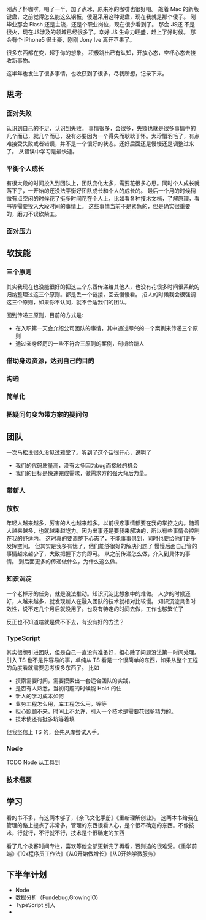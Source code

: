 刚点了杯咖啡，喝了一半，加了点冰，原来冰的咖啡也很好喝。
敲着 Mac 的新版键盘，之前觉得怎么能这么钢板，傻逼采用这种键盘，现在我就是那个傻子。
刚毕业那会 Flash 还是主流，还是个职业岗位，现在很少看到了。
那会 JS还 不是很火，现在JS涉及的领域已经很多了。幸好 JS 生命力旺盛，赶上了好时候。
那会有个 iPhone5 很土豪，刚刚 Jony Ive 离开苹果了。

很多东西都在变，超乎你的想象。
积极跳出已有认知，开放心态，空杯心态去接收新事物。

这半年也发生了很多事情，也收获到了很多。尽我所想，记录下来。

## 思考

### 面对失败

认识到自己的不足，认识到失败。
事情很多，会很多，失败也就是很多事情中的几个而已，就几个而已，没有必要因为一个得失而耿耿于怀。太珍惜羽毛了，有点难接受失败或者错误，并不是一个很好的状态。还好后面还是慢慢还是调整过来了。
从错误中学习是最快速。

### 平衡个人成长

有很大段的时间投入到团队上，团队变化太多，需要花很多心思。同时个人成长就落下了，一开始的还没法平衡好团队成长和个人的成长的。
最后一个月的时候稍微有点空闲的时候花了挺多时间花在个人上，比如看各种技术文档，了解原理，看书等需要投入大段时间的事情上。
这些事情当前不是紧急的，但是确实很重要的，磨刀不误砍柴工。

### 面对压力

## 软技能

### 三个原则

其实我现在也没能很好的把这三个东西传递给其他人，也没有花很多时间很系统的归纳整理过这三个原则。都是丢一个链接，回去慢慢看。
招人的时候我会很强调这三个原则，如果你不认同，就不合适我们的团队。

回到传递三原则，目前的方式是:
- 在入职第一天会介绍公司团队的事情，其中通过即兴的一个案例来传递三个原则
- 通过亲身经历的一些不符合三原则的案例，剖析给新人

### 借助身边资源，达到自己的目的

### 沟通

### 简单化

### 把疑问句变为带方案的疑问句

## 团队

一次马松说很久没见过雅堂了。听到了这个话很开心，说明了
- 我们的代码质量高，没有太多因为bug而接触的机会
- 我们的目标是快速完成需求，做需求方的强大背后力量。

### 带新人




### 放权

年轻人越来越多，厉害的人也越来越多。以前很疼事情都要在我的掌控之内。随着人越来越多，也就越来越吃力。因为出事还是要我来解决的，所以有些事情会控制在我的舒适内。
这时真的要调整下心态了，不能事事俱到，同时也要给他们更多发挥空间。
但其实是我多有忧了，他们能够很好的解决问题了
慢慢后面自己管的事情越来越少了，大致把握下方向即可。
从之前传递怎么做，介入到具体的事情。 到后面更多的传递做什么，为什么这么做。

### 知识沉淀

一个老掉牙的任务，就是没法推动。知识沉淀比想象中的难做。
人少的时候还好，人越来越多，就发现新人在融入团队的技术就相对比较慢。
知识沉淀具备时效性，说不定几个月后就没用了。也没有特定的时间去做，工作也够繁忙了

反正也不知道啥就是做不下去，有没有好的方法？

### TypeScript

其实很想引进团队，但是自己一直没有准备好，担心除了问题没法第一时间处理。
引入 TS 也不是件容易的事，单纯从 TS 看是一个很简单的东西，如果从整个工程的角度看就需要思考很多东西了。 比如
- 摸索需要时间，需要摸索出一套适合团队的实践，
- 是否有人熟悉，当初问题的时候能 Hold 的住
- 新人的学习成本如何
- 业务工程怎么用，库工程怎么用，等等
- 担心照顾不来，时间上不允许，引入一个技术是需要花很多精力的。
- 技术债还有挺多坑等着填

但我坚信上 TS 的，会先从库尝试入手。

### Node

TODO
Node 从工具到

### 技术瓶颈



## 学习

看的书不多，有这两本够了，《奈飞文化手册》《重新理解创业》。
这两本书给我在管理的路上提点了非常多。管理的东西很看人心，是个很不确定的东西。不像技术，行就行，不行就不行，技术是个很确定的东西

看了几个极客时间专栏，喜欢等他全部更新完了再看，否则追的很难受。《重学前端》《10x程序员工作法》《从0开始做增长》《从0开始学微服务》

## 下半年计划

- Node
- 数据分析（Fundebug,GrowingIO）
- TypeScript 引入
- 

